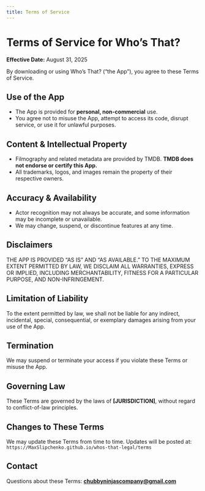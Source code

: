 ```yaml
---
title: Terms of Service
---
```


# Terms of Service for Who’s That?

**Effective Date:** August 31, 2025

By downloading or using Who’s That? (“the App”), you agree to these Terms of Service.

## Use of the App
- The App is provided for **personal, non-commercial** use.
- You agree not to misuse the App, attempt to access its code, disrupt service, or use it for unlawful purposes.

## Content & Intellectual Property
- Filmography and related metadata are provided by TMDB. **TMDB does not endorse or certify this App.**
- All trademarks, logos, and images remain the property of their respective owners.

## Accuracy & Availability
- Actor recognition may not always be accurate, and some information may be incomplete or unavailable.
- We may change, suspend, or discontinue features at any time.

## Disclaimers
THE APP IS PROVIDED “AS IS” AND “AS AVAILABLE.” TO THE MAXIMUM EXTENT PERMITTED BY LAW, WE DISCLAIM ALL WARRANTIES, EXPRESS OR IMPLIED, INCLUDING MERCHANTABILITY, FITNESS FOR A PARTICULAR PURPOSE, AND NON-INFRINGEMENT.

## Limitation of Liability
To the extent permitted by law, we shall not be liable for any indirect, incidental, special, consequential, or exemplary damages arising from your use of the App.

## Termination
We may suspend or terminate your access if you violate these Terms or misuse the App.

## Governing Law
These Terms are governed by the laws of **[JURISDICTION]**, without regard to conflict-of-law principles.

## Changes to These Terms
We may update these Terms from time to time. Updates will be posted at:  
`https://MaxSlipchenko.github.io/whos-that-legal/terms`

## Contact
Questions about these Terms: **chubbyninjascompany@gmail.com**
